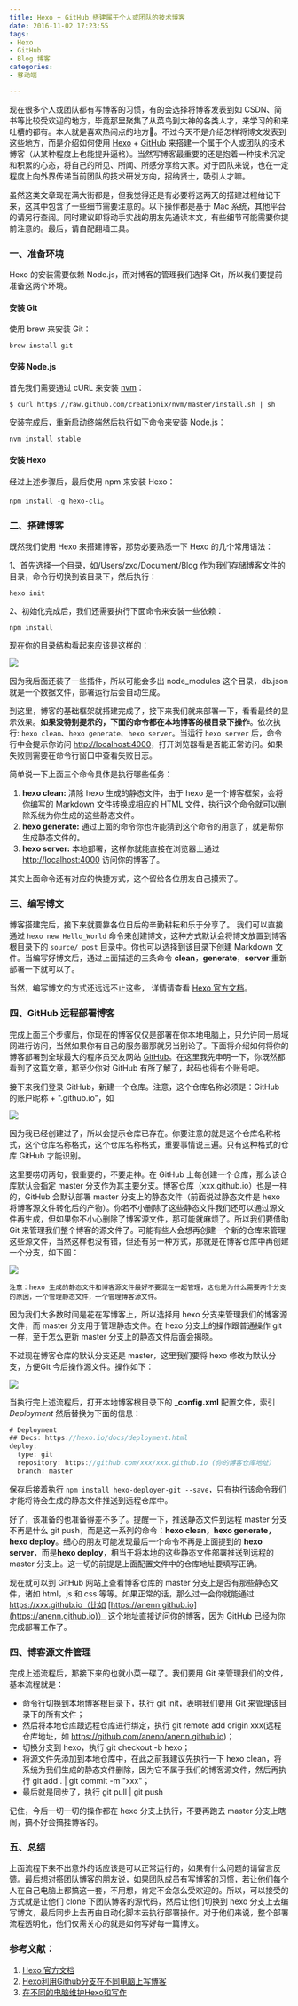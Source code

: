 ```yaml
---
title: Hexo + GitHub 搭建属于个人或团队的技术博客
date: 2016-11-02 17:23:55
tags:
- Hexo
- GitHub
- Blog 博客
categories:
- 移动端

---
```


现在很多个人或团队都有写博客的习惯，有的会选择将博客发表到如 CSDN、简书等比较受欢迎的地方，毕竟那里聚集了从菜鸟到大神的各类人才，来学习的和来吐槽的都有。本人就是喜欢热闹点的地方😬。不过今天不是介绍怎样将博文发表到这些地方，而是介绍如何使用 [Hexo](https://hexo.io/) + [GitHub](https://github.com) 来搭建一个属于个人或团队的技术博客（从某种程度上也能提升逼格）。当然写博客最重要的还是抱着一种技术沉淀和积累的心态，将自己的所见、所闻、所感分享给大家。对于团队来说，也在一定程度上向外界传递当前团队的技术研发方向，招纳贤士，吸引人才嘛。

虽然这类文章现在满大街都是，但我觉得还是有必要将这两天的搭建过程给记下来，这其中包含了一些细节需要注意的。以下操作都是基于 Mac 系统，其他平台的请另行查阅。同时建议即将动手实战的朋友先通读本文，有些细节可能需要你提前注意的。最后，请自配翻墙工具。

### 一、准备环境

Hexo 的安装需要依赖 Node.js，而对博客的管理我们选择 Git，所以我们要提前准备这两个环境。

#### 安装 Git

使用 brew 来安装 Git：

 `brew install git`

#### 安装 Node.js

首先我们需要通过 cURL 来安装 [nvm](https://github.com/creationix/nvm)：

`$ curl https://raw.github.com/creationix/nvm/master/install.sh | sh
`

安装完成后，重新启动终端然后执行如下命令来安装 Node.js：

`nvm install stable`

#### 安装 Hexo
经过上述步骤后，最后使用 npm 来安装 Hexo：

`npm install -g hexo-cli`。

### 二、搭建博客
既然我们使用 Hexo 来搭建博客，那势必要熟悉一下 Hexo 的几个常用语法：

1、首先选择一个目录，如/Users/zxq/Document/Blog 作为我们存储博客文件的目录，命令行切换到该目录下，然后执行：

`hexo init`

2、初始化完成后，我们还需要执行下面命令来安装一些依赖：

`npm install`

现在你的目录结构看起来应该是这样的：

![](https://cloud.githubusercontent.com/assets/7321351/19918231/81b8d62a-a104-11e6-8720-318784661abb.png)

因为我后面还装了一些插件，所以可能会多出 node_modules 这个目录，db.json 就是一个数据文件，部署运行后会自动生成。

到这里，博客的基础框架就搭建完成了，接下来我们就来部署一下，看看最终的显示效果。**如果没特别提示的，下面的命令都在本地博客的根目录下操作**。依次执行: `hexo clean`、`hexo generate`、`hexo server`。当运行 `hexo server` 后，命令行中会提示你访问 [http://localhost:4000](http://localhost:4000)，打开浏览器看是否能正常访问。如果失败则需要在命令行窗口中查看失败日志。

简单说一下上面三个命令具体是执行哪些任务：

1. **hexo clean:** 清除 hexo 生成的静态文件，由于 hexo 是一个博客框架，会将你编写的 Markdown 文件转换成相应的 HTML 文件，执行这个命令就可以删除系统为你生成的这些静态文件。
2. **hexo generate:** 通过上面的命令你也许能猜到这个命令的用意了，就是帮你生成静态文件的。
3. **hexo server:** 本地部署，这样你就能直接在浏览器上通过 [http://localhost:4000](http://localhost:4000) 访问你的博客了。

其实上面命令还有对应的快捷方式，这个留给各位朋友自己摸索了。


### 三、编写博文

博客搭建完后，接下来就要靠各位日后的辛勤耕耘和乐于分享了。
我们可以直接通过 `hexo new Hello_World` 命令来创建博文，这种方式默认会将博文放置到博客根目录下的 `source/_post` 目录中。你也可以选择到该目录下创建 Markdown 文件。当编写好博文后，通过上面描述的三条命令 **clean**，**generate**，**server** 重新部署一下就可以了。

当然，编写博文的方式还远远不止这些， 详情请查看 [Hexo 官方文档](https://hexo.io/zh-cn/docs/index.html)。

### 四、GitHub 远程部署博客
完成上面三个步骤后，你现在的博客仅仅是部署在你本地电脑上，只允许同一局域网进行访问，当然如果你有自己的服务器那就另当别论了。下面将介绍如何将你的博客部署到全球最大的程序员交友网站 [GitHub](https://github.com)。在这里我先申明一下，你既然都看到了这篇文章，那至少你对 GitHub 有所了解了，起码也得有个账号吧。

接下来我们登录 GitHub，新建一个仓库。注意，这个仓库名称必须是：GitHub 的账户昵称 + ".github.io"，如

![](https://cloud.githubusercontent.com/assets/7321351/19919154/ce5cfa54-a10b-11e6-8dc7-414ede4ae44b.png)

因为我已经创建过了，所以会提示仓库已存在。你要注意的就是这个仓库名称格式，这个仓库名称格式，这个仓库名称格式，重要事情说三遍。只有这种格式的仓库 GitHub 才能识别。

这里要唠叨两句，很重要的，不要走神。在 GitHub 上每创建一个仓库，那么该仓库默认会指定 master 分支作为其主要分支。博客仓库（xxx.github.io）也是一样的，GitHub 会默认部署 master 分支上的静态文件（前面说过静态文件是 hexo 将博客源文件转化后的产物）。你若不小删除了这些静态文件我们还可以通过源文件再生成，但如果你不小心删除了博客源文件，那可能就麻烦了。所以我们要借助 Git 来管理我们整个博客的源文件了。可能有些人会想再创建一个新的仓库来管理这些源文件，当然这样也没有错，但还有另一种方式，那就是在博客仓库中再创建一个分支，如下图：

![](http://7xqitw.com1.z0.glb.clouddn.com/blog-resgit_hub_new_branch.png)

`注意：hexo 生成的静态文件和博客源文件最好不要混在一起管理，这也是为什么需要两个分支的原因，一个管理静态文件，一个管理博客源文件。`

因为我们大多数时间是花在写博客上，所以选择用 hexo 分支来管理我们的博客源文件，而 master 分支用于管理静态文件。在 hexo 分支上的操作跟普通操作 git 一样，至于怎么更新 master 分支上的静态文件后面会揭晓。

不过现在博客仓库的默认分支还是 master，这里我们要将 hexo 修改为默认分支，方便Git 今后操作源文件。操作如下：

![](https://cloud.githubusercontent.com/assets/7321351/19921082/454918ae-a117-11e6-8163-47707a23d4f4.png)

当执行完上述流程后，打开本地博客根目录下的 **_config.xml** 配置文件，索引 *Deployment* 然后替换为下面的信息：

``` java
# Deployment
## Docs: https://hexo.io/docs/deployment.html
deploy:
  type: git
  repository: https://github.com/xxx/xxx.github.io (你的博客仓库地址）
  branch: master
```

保存后接着执行 `npm install hexo-deployer-git --save`，只有执行该命令我们才能将待会生成的静态文件推送到远程仓库中。

好了，该准备的也准备得差不多了。提醒一下，推送静态文件到远程 master 分支不再是什么 git push，而是这一系列的命令：**hexo clean，hexo generate，hexo deploy**。细心的朋友可能发现最后一个命令不再是上面提到的 **hexo server**，而是**hexo deploy**，相当于将本地的这些静态文件部署推送到远程的 master 分支上。这一切的前提是上面配置文件中的仓库地址要填写正确。

现在就可以到 GitHub 网站上查看博客仓库的 master 分支上是否有那些静态文件，诸如 html，js 和 css 等等。如果正常的话，那么过一会你就能通过 https://xxx.github.io（比如 [https://anenn.github.io](https://anenn.github.io)） 这个地址直接访问你的博客，因为 GitHub 已经为你完成部署工作了。

### 四、博客源文件管理
完成上述流程后，那接下来的也就小菜一碟了。我们要用 Git 来管理我们的文件，基本流程就是：

* 命令行切换到本地博客根目录下，执行 git init，表明我们要用 Git 来管理该目录下的所有文件；
* 然后将本地仓库跟远程仓库进行绑定，执行 git remote add origin xxx(远程仓库地址，如 https://github.com/anenn/anenn.github.io)；
* 切换分支到 hexo，执行 git checkout -b hexo；
* 将源文件先添加到本地仓库中，在此之前我建议先执行一下 hexo clean，将系统为我们生成的静态文件删除，因为它不属于我们的博客源文件，然后再执行 git add . | git commit -m "xxx"；
* 最后就是同步了，执行 git pull | git push

记住，今后一切一切的操作都在 hexo 分支上执行，不要再跑去 master 分支上瞎闹，搞不好会搞挂博客的。

### 五、总结
上面流程下来不出意外的话应该是可以正常运行的，如果有什么问题的请留言反馈。最后想对搭团队博客的朋友说，如果团队成员有写博客的习惯，若让他们每个人在自己电脑上都搞这一套，不用想，肯定不会怎么受欢迎的。所以，可以接受的方式就是让他们 clone 下团队博客的源代码，然后让他们切换到 hexo 分支上去编写博文，最后同步上去再由自动化脚本去执行部署操作。对于他们来说，整个部署流程透明化，他们仅需关心的就是如何写好每一篇博文。

### 参考文献：

1. [Hexo 官方文档](https://hexo.io/zh-cn/docs/index.html)
2. [Hexo利用Github分支在不同电脑上写博客](http://www.dxjia.cn/2016/01/27/hexo-write-everywhere/)
3. [在不同的电脑维护Hexo和写作](http://www.rvclient.com/2016/05/21/hexo-everywhere/)
